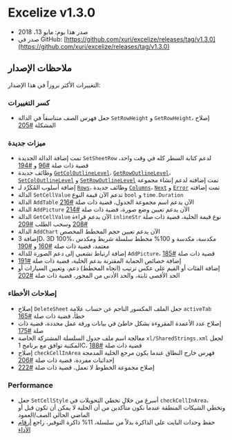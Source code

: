 # Excelize v1.3.0

* صدر هذا يوم: مايو 13، 2018
* صدر في GitHub: [https://github.com/xuri/excelize/releases/tag/v1.3.0](https://github.com/xuri/excelize/releases/tag/v1.3.0)

## ملاحظات الإصدار

التغييرات الأكثر بروزاً في هذا الإصدار:

### كسر التغييرات

* جعل فهرس الصف متناسقاً في الدالة `SetRowHeight` و `GetRowHeight`، إصلاح المشكلة [#205](https://github.com/xuri/excelize/issues/205)

### ميزات جديدة

* تمت إضافة الدالة الجديدة `SetSheetRow` لدعم كتابة السطر كله في وقت واحد، قضية ذات صلة [#96](https://github.com/xuri/excelize/issues/96) و [#194](https://github.com/xuri/excelize/issues/194)
* وظائف جديدة [`GetColOutlineLevel`](https://pkg.go.dev/github.com/xuri/excelize@v1.3.0#File.GetColOutlineLevel)، [`GetRowOutlineLevel`](https://pkg.go.dev/github.com/xuri/excelize@v1.3.0#File.GetRowOutlineLevel)، [`SetColOutlineLevel`](https://pkg.go.dev/github.com/xuri/excelize@v1.3.0#File.SetColOutlineLevel) و [`SetRowOutlineLevel`](https://pkg.go.dev/github.com/xuri/excelize@v1.3.0#File.SetRowOutlineLevel) تمت إضافته لدعم إنشاء مجموعة
* إضافة أسلوب المُكَرِّد لـ [`Rows`](https://pkg.go.dev/github.com/xuri/excelize@v1.3.0#Rows)، وظائف جديدة [`Columns`](https://pkg.go.dev/github.com/xuri/excelize@v1.3.0#Rows.Columns)، [`Next`](https://pkg.go.dev/github.com/xuri/excelize@v1.3.0#Rows.Next) و [`Error`](https://pkg.go.dev/github.com/xuri/excelize@v1.3.0#Rows.Error) تمت إضافته
* الدالة `SetCellValue` تدعم الآن قيمة النوع `bool` و `time.Duration`
* الدالة `AddTable` الآن يدعم اسم مجموعة الجدول، قضية ذات صلة [#216](https://github.com/xuri/excelize/issues/216)
* الدالة `AddPicture` الآن يدعم تعيين وضع صورة، قضية ذات صلة [#214](https://github.com/xuri/excelize/issues/214)
* الدالة `GetCellValue` الآن يدعم قراءة `inlineStr` نوع قيمة الخلية، قضية ذات صلة [#208](https://github.com/xuri/excelize/issues/208) وسحب الطلب [#209](https://github.com/xuri/excelize/issues/209)
* الدالة `AddChart` الآن يدعم تعيين حجم المخطط المخصص
* إضافة 3D، 3D 100%، مكدسة، مكدسة و 100% مخطط سلسلة شريط ومكدس معتمد، قضية ذات صلة [#160](https://github.com/xuri/excelize/issues/160) و [#190](https://github.com/xuri/excelize/issues/190)
* إضافة ارتباط تشعبي إلى دعم الصورة للدالة `AddPicture`، قضية ذات صلة [#185](https://github.com/xuri/excelize/issues/185)
* إضافة خصائص الحماية المقترنة بدعم الخلية، قضية ذات صلة [#191](https://github.com/xuri/excelize/issues/191)
* إضافة الفئات أو القيم على عكس ترتيب (اتجاه المخطط) دعم، وتعيين السيارات أو الحد الأقصى ثابتة، والحد الأدنى من المحور، قضية ذات صلة [#202](https://github.com/xuri/excelize/issues/202)

### إصلاحات الأخطاء

* إصلاح `DeleteSheet` جعل الملف المكسور الناجم عن حساب علامة `activeTab` خطأ، قضية ذات صلة [#165](https://github.com/xuri/excelize/issues/165)
* إصلاح عدد الأعمدة المقروءة بشكل خاطئ في بيانات ورقة عمل محددة، قضية ذات صلة [#175](https://github.com/xuri/excelize/issues/175)
* معالجة اسم ملف جدول السلسلة المشتركة الخاصة `xl/SharedStrings.xml` لجعل المكتبة توافق مع برنامج 1C، قضية ذات صلة [#188](https://github.com/xuri/excelize/issues/188)
* إصلاح `checkCellInArea` فهرس خارج النطاق عندما يكون مرجع الخلية المدمجة إحداثيات مفردة، قضية ذات صلة [#206](https://github.com/xuri/excelize/issues/206)
* إصلاح مجموعة الخطوط لا تعمل، قضية ذات صلة [#222](https://github.com/xuri/excelize/issues/222)

### Performance

* جعل `SetCellStyle` أسرع من خلال تخطي التحويلات في `checkCellInArea`، وتخطي الشيكات المنطقة عندما نكون متأكدين من أن الخلية لا يمكن أن تكون قبل أو الماضي الحالي الصف/العمود
* حفظ وحدات البايت على الذاكرة بدلاً من سلسلة، 11% ذاكرة التوفير، راجع [أرقام الأداء](https://github.com/xuri/excelize/wiki#performance-figures)
